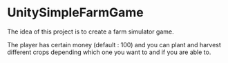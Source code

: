 # UnitySimpleFarmGame

The idea of this project is to create a farm simulator game.

The player has certain money (default : 100) and you can plant and harvest different crops depending which one you want to and if you are able to.